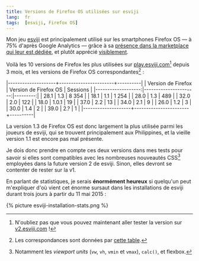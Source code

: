 ```yaml
---
title: Versions de Firefox OS utilisées sur esviji
lang:  fr
tags:  [esviji, Firefox OS]
---
```


Mon jeu [esviji](http://esviji.com) est principalement utilisé sur les smartphones Firefox OS — à 75% d'après Google Analytics — grâce à sa [présence dans la marketplace qui leur est dédiée](https://marketplace.firefox.com/app/esviji), et plutôt apprécié [visiblement](https://marketplace.firefox.com/app/esviji/ratings).

Voilà les 10 versions de Firefox les plus utilisées sur [play.esviji.com](http://play.esviji.com/)[^v2] depuis 3 mois, et les versions de Firefox OS correspondantes[^corr] :

[^v2]: N'oubliez pas que vous pouvez maintenant aller tester la version sur [v2.esviji.com](http://v2.esviji.com/) !

[^corr]: Les correspondances sont données par [cette table](https://developer.mozilla.org/en-US/docs/Web/HTTP/Gecko_user_agent_string_reference#Firefox_OS_version_number).

|--------------------+-----------------------+----------|
| Version de Firefox | Version de Firefox OS | Sessions |
|-------------------:|----------------------:|---------:|
|               28.1 |                   1.3 |    8 354 |
|               18.1 |                   1.1 |    1 254 |
|               28.0 |                   1.3 |      489 |
|               32.0 |                   2.0 |      122 |
|               18.0 |                 1.0.1 |       19 |
|               37.0 |                   2.2 |       13 |
|               34.0 |                   2.1 |        9 |
|               26.0 |                   1.2 |        3 |
|               30.0 |                   1.4 |        2 |
|               39.0 |                   2.? |        1 |
|--------------------+-----------------------+----------|

La version 1.3 de Firefox OS est donc largement la plus utilisée parmi les joueurs de esviji, qui se trouvent principalement aux Philippines, et la vieille version 1.1 est encore pas mal présente.

Je dois donc prendre en compte ces deux versions dans mes tests pour savoir si elles sont compatibles avec les nombreuses nouveautés CSS[^css] employées dans la future version 2 de esviji. Sinon, elles devront se contenter de rester sur la v1.

[^css]: Notamment les *viewport units* (`vw`, `vh`, `vmin` et `vmax`), `calc()`, et flexbox.

En parlant de statistiques, je serais **énormément heureux** si quelqu'un peut m'expliquer d'où vient cet énorme sursaut dans les installations de esviji durant trois jours à partir du 11 mai 2015 :

{% picture esviji-installation-stats.png %}
